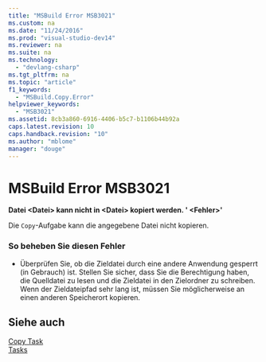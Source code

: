 ```yaml
---
title: "MSBuild Error MSB3021"
ms.custom: na
ms.date: "11/24/2016"
ms.prod: "visual-studio-dev14"
ms.reviewer: na
ms.suite: na
ms.technology: 
  - "devlang-csharp"
ms.tgt_pltfrm: na
ms.topic: "article"
f1_keywords: 
  - "MSBuild.Copy.Error"
helpviewer_keywords: 
  - "MSB3021"
ms.assetid: 8cb3a860-6916-4406-b5c7-b1106b44b92a
caps.latest.revision: 10
caps.handback.revision: "10"
ms.author: "mblome"
manager: "douge"
---
```

# MSBuild Error MSB3021
**Datei \<Datei\> kann nicht in \<Datei\> kopiert werden. '  \<Fehler\>'**  
  
 Die `Copy`\-Aufgabe kann die angegebene Datei nicht kopieren.  
  
### So beheben Sie diesen Fehler  
  
-   Überprüfen Sie, ob die Zieldatei durch eine andere Anwendung gesperrt \(in Gebrauch\) ist.  Stellen Sie sicher, dass Sie die Berechtigung haben, die Quelldatei zu lesen und die Zieldatei in den Zielordner zu schreiben.  Wenn der Zieldateipfad sehr lang ist, müssen Sie möglicherweise an einen anderen Speicherort kopieren.  
  
## Siehe auch  
 [Copy Task](../Topic/Copy%20Task.md)   
 [Tasks](../Topic/MSBuild%20Tasks.md)